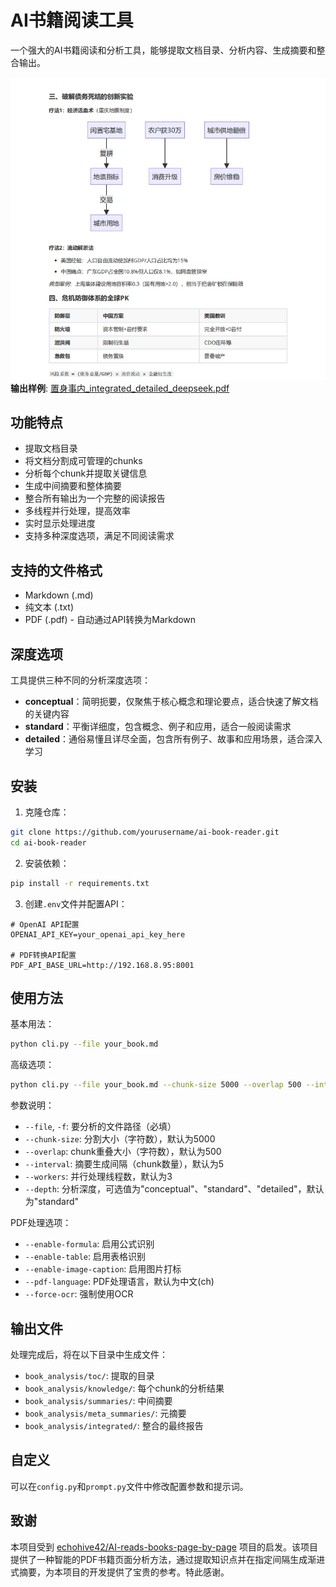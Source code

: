 # AI书籍阅读工具

一个强大的AI书籍阅读和分析工具，能够提取文档目录、分析内容、生成摘要和整合输出。

![example](./assets/images/example-1.jpg)
**输出样例**: [置身事内_integrated_detailed_deepseek.pdf](./assets/pdf/置身事内_integrated_detailed_deepseek.pdf)

## 功能特点

- 提取文档目录
- 将文档分割成可管理的chunks
- 分析每个chunk并提取关键信息
- 生成中间摘要和整体摘要
- 整合所有输出为一个完整的阅读报告
- 多线程并行处理，提高效率
- 实时显示处理进度
- 支持多种深度选项，满足不同阅读需求

## 支持的文件格式

- Markdown (.md)
- 纯文本 (.txt)
- PDF (.pdf) - 自动通过API转换为Markdown

## 深度选项

工具提供三种不同的分析深度选项：

- **conceptual**：简明扼要，仅聚焦于核心概念和理论要点，适合快速了解文档的关键内容
- **standard**：平衡详细度，包含概念、例子和应用，适合一般阅读需求
- **detailed**：通俗易懂且详尽全面，包含所有例子、故事和应用场景，适合深入学习

## 安装

1. 克隆仓库：

```bash
git clone https://github.com/yourusername/ai-book-reader.git
cd ai-book-reader
```

2. 安装依赖：

```bash
pip install -r requirements.txt
```

3. 创建`.env`文件并配置API：

```
# OpenAI API配置
OPENAI_API_KEY=your_openai_api_key_here

# PDF转换API配置
PDF_API_BASE_URL=http://192.168.8.95:8001
```

## 使用方法

基本用法：

```bash
python cli.py --file your_book.md
```

高级选项：

```bash
python cli.py --file your_book.md --chunk-size 5000 --overlap 500 --interval 5 --workers 3 --depth standard
```

参数说明：
- `--file`, `-f`: 要分析的文件路径（必填）
- `--chunk-size`: 分割大小（字符数），默认为5000
- `--overlap`: chunk重叠大小（字符数），默认为500
- `--interval`: 摘要生成间隔（chunk数量），默认为5
- `--workers`: 并行处理线程数，默认为3
- `--depth`: 分析深度，可选值为"conceptual"、"standard"、"detailed"，默认为"standard"

PDF处理选项：
- `--enable-formula`: 启用公式识别
- `--enable-table`: 启用表格识别
- `--enable-image-caption`: 启用图片打标
- `--pdf-language`: PDF处理语言，默认为中文(ch)
- `--force-ocr`: 强制使用OCR

## 输出文件

处理完成后，将在以下目录中生成文件：

- `book_analysis/toc/`: 提取的目录
- `book_analysis/knowledge/`: 每个chunk的分析结果
- `book_analysis/summaries/`: 中间摘要
- `book_analysis/meta_summaries/`: 元摘要
- `book_analysis/integrated/`: 整合的最终报告

## 自定义

可以在`config.py`和`prompt.py`文件中修改配置参数和提示词。

## 致谢

本项目受到 [echohive42/AI-reads-books-page-by-page](https://github.com/echohive42/AI-reads-books-page-by-page/tree/main) 项目的启发。该项目提供了一种智能的PDF书籍页面分析方法，通过提取知识点并在指定间隔生成渐进式摘要，为本项目的开发提供了宝贵的参考。特此感谢。
